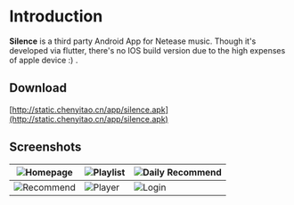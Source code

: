 # Introduction

**Silence** is a third party Android App for Netease music.
Though it's developed via flutter, there's no IOS build version due to the high expenses of apple device :) .

## Download

[http://static.chenyitao.cn/app/silence.apk](http://static.chenyitao.cn/app/silence.apk)

## Screenshots

| ![Homepage](http://static.chenyitao.cn/image/silence-screenshot/home.jpg)       | ![Playlist](http://static.chenyitao.cn/image/silence-screenshot/playlist.jpg) | ![Daily Recommend](http://static.chenyitao.cn/image/silence-screenshot/daily-recommend.jpg) |
| ------------------------------------------------------------------------------- | ----------------------------------------------------------------------------- | ------------------------------------------------------------------------------------------- |
| ![Recommend](http://static.chenyitao.cn/image/silence-screenshot/recommend.jpg) | ![Player](http://static.chenyitao.cn/image/silence-screenshot/player.jpg)     | ![Login](http://static.chenyitao.cn/image/silence-screenshot/login.png)                     |
